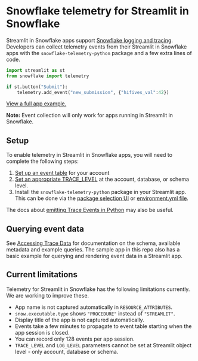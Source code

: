 # Snowflake telemetry for Streamlit in Snowflake

Streamlit in Snowflake apps support [Snowflake logging and tracing](https://docs.snowflake.com/en/developer-guide/logging-tracing/logging-tracing-overview).
Developers can collect telemetry events from their Streamlit in Snowflake apps with the
`snowflake-telemetry-python` package and a few extra lines of code.

```python
import streamlit as st
from snowflake import telemetry

if st.button("Submit"):
    telemetry.add_event("new_submission", {"hifives_val":42})
```

[View a full app example.](./streamlit_app.py)

**Note:** Event collection will only work for apps running in Streamlit in Snowflake.

## Setup

To enable telemetry in Streamlit in Snowflake apps, you will need to complete the following steps:

1. [Set up an event table](https://docs.snowflake.com/en/developer-guide/logging-tracing/event-table-setting-up) for your account
1. [Set an appropriate TRACE_LEVEL](https://docs.snowflake.com/en/developer-guide/logging-tracing/tracing-trace-level) at the account,
   database, or schema level.
1. Install the `snowflake-telemetry-python` package in your Streamlit app. This can be done via the
   [package selection UI](https://docs.snowflake.com/en/developer-guide/streamlit/create-streamlit-ui#add-a-supported-python-package-to-a-streamlit-app)
   or [environment.yml file](https://docs.snowflake.com/en/developer-guide/streamlit/create-streamlit-sql#installing-packages-by-using-the-environment-yml-file).

The docs about [emitting Trace Events in Python](https://docs.snowflake.com/en/developer-guide/logging-tracing/tracing-python) may also be useful.

## Querying event data

See [Accessing Trace Data](https://docs.snowflake.com/en/developer-guide/logging-tracing/tracing-accessing-events) for documentation on the schema, available metadata and example queries.
The sample app in this repo also has a basic example for querying and rendering event data in a Streamlit app.

## Current limitations

Telemetry for Streamlit in Snowflake has the following limitations currently. We are working to improve these.

- App name is not captured automatically in `RESOURCE_ATTRIBUTES`.
- `snow.executable.type` shows `"PROCEDURE"` instead of `"STREAMLIT"`.
- Display title of the app is not captured automatically.
- Events take a few minutes to propagate to event table starting when the app session is closed.
- You can record only 128 events per app session.
- `TRACE_LEVEL` and `LOG_LEVEL` parameters cannot be set at Streamlit object level - only account, database or schema.
